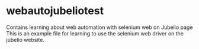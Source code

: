 # webautojubeliotest
Contains learning about web automation with selenium web on Jubelio page
This is an example file for learning to use the selenium web driver on the jubelio website.
